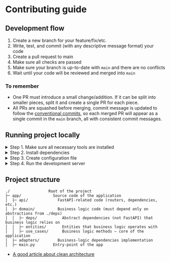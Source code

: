 # Contributing guide


## Development flow

1. Create a new branch for your feature/fix/etc.
2. Write, test, and commit (with any descriptive message format) your code
3. Create a pull request to main
4. Make sure all checks are passed
5. Make sure your branch is up-to-date with `main` and there are no conflicts
6. Wait until your code will be reviewed and merged into `main`


### To remember

- One PR must introduce a small change/addition. If it can be split into smaller
  pieces, split it and create a single PR for each piece.
- All PRs are squashed before merging, commit message is updated to follow the
  [conventional commits](https://www.conventionalcommits.org/en/v1.0.0/), so 
  each merged PR will appear as a single commit in the `main` branch, all with
  consistent commit messages.


## Running project locally

<details>
<summary>Step 1. Make sure all necessary tools are installed</summary>

- [Python 3.11+](https://www.python.org/)
- [Poetry](https://python-poetry.org/)

</details>

<details>
<summary>Step 2. Install dependencies</summary>

```shell
poetry install
```

</details>

<details>
<summary>Step 3. Create configuration file</summary>

Copy configuration file template
```shell
cp template.env .env
```
and modify, if necessary.

</details>

<details>
<summary>Step 4. Run the development server</summary>

```shell
poetry run uvicorn app.main:app --reload
```

</details>

## Project structure

```text
./                 Root of the project
├─ app/              Source code of the application
│  ├─ api/             FastAPI-related code (routers, dependencies, etc.)
│  ├─ domain/          Business logic code (must depend only on abstractions from ./deps)
│  │  ├─ deps/           Abstract dependencies (not FastAPI) that business logic relies on
│  │  ├─ entities/       Entities that business logic operates with
│  │  ├─ use_cases/      Business logic methods — core of the application
│  ├─ adapters/        Business-logic dependencies implementation
│  ├─ main.py        Entry-point of the app
```

- [A good article about clean architecture](https://medium.com/codex/clean-architecture-for-dummies-df6561d42c94)
